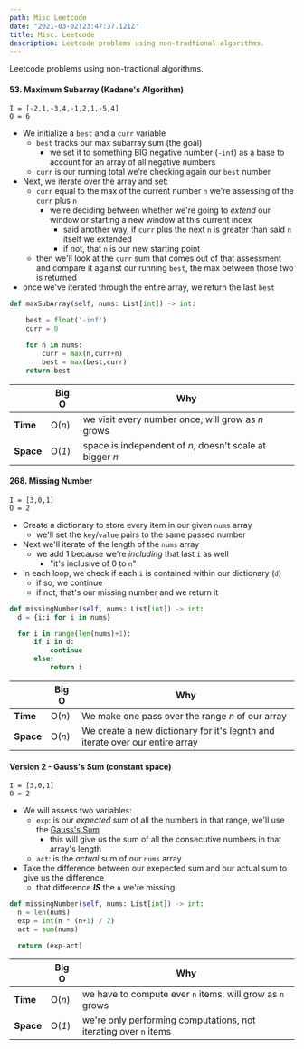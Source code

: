 ```yaml
---
path: Misc Leetcode
date: "2021-03-02T23:47:37.121Z"
title: Misc. Leetcode
description: Leetcode problems using non-tradtional algorithms.
---
```


Leetcode problems using non-tradtional algorithms.

#### 53. Maximum Subarray (Kadane's Algorithm)

`I = [-2,1,-3,4,-1,2,1,-5,4]`<br/>
`O = 6`<br/>

- We initialize a `best` and a `curr` variable
  - `best` tracks our max subarray sum (the goal)
    - we set it to something BIG negative number (`-inf`) as a base to account for an array of all negative numbers
  - `curr` is our running total we're checking again our `best` number
- Next, we iterate over the array and set:
  - `curr` equal to the max of the current number `n` we're assessing of the `curr` plus `n`
    - we're deciding between whether we're going to _extend_ our window or starting a new window at this current index
      - said another way, if `curr` plus the next `n` is greater than said `n` itself we extended
      - if not, that `n` is our new starting point
  - then we'll look at the `curr` sum that comes out of that assessment and compare it against our running `best`, the max between those two is returned
- once we've iterated through the entire array, we return the last `best`

```python
def maxSubArray(self, nums: List[int]) -> int:

    best = float('-inf')
    curr = 0

    for n in nums:
        curr = max(n,curr+n)
        best = max(best,curr)
    return best
```

|           | Big O         | Why                                                                    |
| --------- | ------------- | ---------------------------------------------------------------------- |
| **Time**  | O(<em>n</em>) | we visit every number once, will grow as <em>n</em> grows              |
| **Space** | O(<em>1</em>) | space is independent of <em>n</em>, doesn't scale at bigger <em>n</em> |

#### 268. Missing Number

`I = [3,0,1]`<br/>
`O = 2`<br/>

- Create a dictionary to store every item in our given `nums` array
  - we'll set the `key`/`value` pairs to the same passed number
- Next we'll iterate of the length of the `nums` array
  - we add 1 because we're _including_ that last `i` as well
    - "it's inclusive of 0 to `n`"
- In each loop, we check if each `i` is contained within our dictionary (`d`)
  - if so, we continue
  - if not, that's our missing number and we return it

```python
def missingNumber(self, nums: List[int]) -> int:
  d = {i:i for i in nums}

  for i in range(len(nums)+1):
      if i in d:
          continue
      else:
          return i
```

|           | Big O         | Why                                                                          |
| --------- | ------------- | ---------------------------------------------------------------------------- |
| **Time**  | O(<em>n</em>) | We make one pass over the range <em>n</em> of our array                      |
| **Space** | O(<em>n</em>) | We create a new dictionary for it's legnth and iterate over our entire array |

#### Version 2 - Gauss's Sum (constant space)

`I = [3,0,1]`<br/>
`O = 2`<br/>

- We will assess two variables:
  - `exp`: is our _expected_ sum of all the numbers in that range, we'll use the [Gauss's Sum](https://math.stackexchange.com/questions/1917510/gauss-formula-to-add-number-of-sequence-for-arbitrary-range)
    - this will give us the sum of all the consecutive numbers in that array's length
  - `act`: is the _actual_ sum of our `nums` array
- Take the difference between our exepected sum and our actual sum to give us the difference
  - that difference **_IS_** the `n` we're missing

```python
def missingNumber(self, nums: List[int]) -> int:
  n = len(nums)
  exp = int(n * (n+1) / 2)
  act = sum(nums)

  return (exp-act)
```

|           | Big O         | Why                                                              |
| --------- | ------------- | ---------------------------------------------------------------- |
| **Time**  | O(<em>n</em>) | we have to compute ever `n` items, will grow as `n` grows        |
| **Space** | O(<em>1</em>) | we're only performing computations, not iterating over `n` items |
